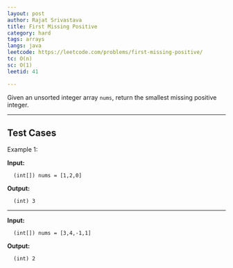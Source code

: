 ```yaml
---
layout: post
author: Rajat Srivastava
title: First Missing Positive
category: hard
tags: arrays
langs: java
leetcode: https://leetcode.com/problems/first-missing-positive/
tc: O(n)
sc: O(1)
leetid: 41

---
```


Given an unsorted integer array `nums`, return the smallest missing positive integer.

---
## Test Cases

Example 1:

**Input:**

      (int[]) nums = [1,2,0]

**Output:**

      (int) 3

---

**Input:**

      (int[]) nums = [3,4,-1,1]

**Output:**

      (int) 2